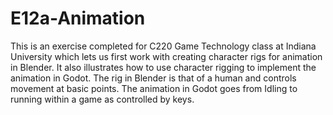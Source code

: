 # E12a-Animation

This is an exercise completed for C220 Game Technology class at Indiana University which lets us first work with creating character rigs for animation in Blender. It also illustrates how to use character rigging to implement the animation in Godot. The rig in Blender is that of a human and controls movement at basic points. The animation in Godot goes from Idling to running within a game as controlled by keys. 
